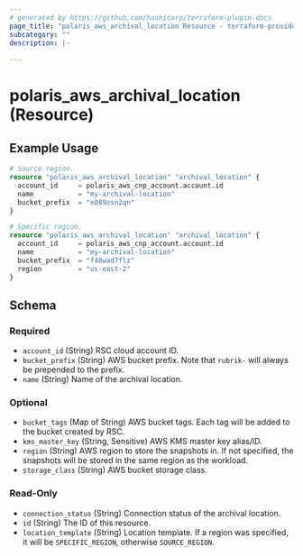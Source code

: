 ```yaml
---
# generated by https://github.com/hashicorp/terraform-plugin-docs
page_title: "polaris_aws_archival_location Resource - terraform-provider-polaris"
subcategory: ""
description: |-
  
---
```


# polaris_aws_archival_location (Resource)



## Example Usage

```terraform
# Source region.
resource "polaris_aws_archival_location" "archival_location" {
  account_id     = polaris_aws_cnp_account.account.id
  name           = "my-archival-location"
  bucket_prefix  = "e089osn2qn"
}

# Specific region.
resource "polaris_aws_archival_location" "archival_location" {
  account_id     = polaris_aws_cnp_account.account.id
  name           = "my-archival-location"
  bucket_prefix  = "f48wad7flz"
  region         = "us-east-2"
}
```

<!-- schema generated by tfplugindocs -->
## Schema

### Required

- `account_id` (String) RSC cloud account ID.
- `bucket_prefix` (String) AWS bucket prefix. Note that `rubrik-` will always be prepended to the prefix.
- `name` (String) Name of the archival location.

### Optional

- `bucket_tags` (Map of String) AWS bucket tags. Each tag will be added to the bucket created by RSC.
- `kms_master_key` (String, Sensitive) AWS KMS master key alias/ID.
- `region` (String) AWS region to store the snapshots in. If not specified, the snapshots will be stored in the same region as the workload.
- `storage_class` (String) AWS bucket storage class.

### Read-Only

- `connection_status` (String) Connection status of the archival location.
- `id` (String) The ID of this resource.
- `location_template` (String) Location template. If a region was specified, it will be `SPECIFIC_REGION`, otherwise `SOURCE_REGION`.
